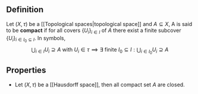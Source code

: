## Definition
Let $(X, \tau)$ be a [[Topological spaces|topological space]] and $A \subseteq X$, A is said to be **compact** if for all covers $\{U_i\}_{i\in I}$ of $A$ there exist a finite subcover $\{U_i\}_{i \in I_0 \subseteq I}$. In symbols,
$$
\bigcup_{i\in I} U_i \supseteq A\text{ with } U_i\in \tau \implies \exists \text{ finite } I_0 \subseteq I: \bigcup_{i\in I_0} U_i \supseteq A
$$
## Properties

- Let $(X, \tau)$ be a [[Hausdorff space]], then all compact set $A$ are closed.